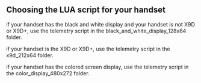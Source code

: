 ## Choosing the LUA script for your handset

if your handset has the black and white display and your handset is not X9D or X9D+, use the telemetry script in the black_and_white_display_128x64 folder.


if your handset is the X9D or X9D+, use the telemetry script in the x9d_212x64 folder.

if your handset has the colored screen display, use the telemetry script in the color_display_480x272 folder.